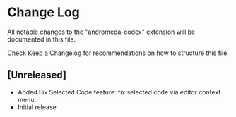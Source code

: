 # Change Log

All notable changes to the "andromeda-codex" extension will be documented in this file.

Check [Keep a Changelog](http://keepachangelog.com/) for recommendations on how to structure this file.

## [Unreleased]

- Added Fix Selected Code feature: fix selected code via editor context menu.
- Initial release